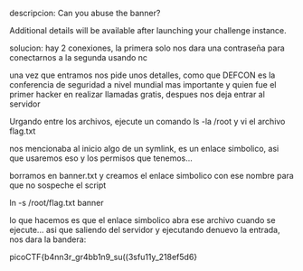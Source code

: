 descripcion:
Can you abuse the banner?

Additional details will be available after launching your challenge instance.

solucion:
hay 2 conexiones, la primera solo nos dara una contraseña para conectarnos a la segunda usando nc

una vez que entramos nos pide unos detalles, como que DEFCON es la conferencia de seguridad a nivel mundial mas importante y quien fue el primer hacker en realizar llamadas gratis, despues nos deja entrar al servidor

Urgando entre los archivos, ejecute un comando ls -la /root y vi el archivo flag.txt

nos mencionaba al inicio algo de un symlink, es un enlace simbolico, asi que usaremos eso y los permisos que tenemos...

borramos en banner.txt y creamos el enlace simbolico con ese nombre para que no sospeche el script

ln -s /root/flag.txt banner

lo que hacemos es que el enlace simbolico abra ese archivo cuando se ejecute... asi que saliendo del servidor y ejecutando denuevo la entrada, nos dara la bandera:

picoCTF{b4nn3r_gr4bb1n9_su((3sfu11y_218ef5d6}

